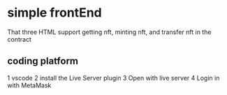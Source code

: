 # simple frontEnd
That three HTML support getting nft, minting nft, and transfer nft in the contract

## coding platform
1 vscode 
2 install the Live Server plugin
3 Open with live server
4 Login in with MetaMask
